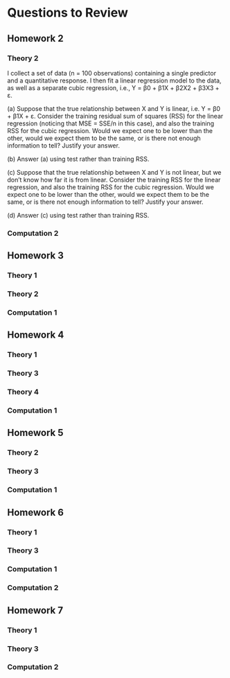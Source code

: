 # Questions to Review

## Homework 2

### Theory 2

I collect a set of data (n = 100 observations) containing a single predictor and a quantitative response. I then fit a linear regression model to the data, as well as a separate cubic regression, i.e., Y = β0 + β1X + β2X2 + β3X3 + ε.

(a) Suppose that the true relationship between X and Y is linear, i.e. Y = β0 + β1X + ε. Consider the training residual sum of squares (RSS) for the linear regression (noticing that MSE = SSE/n in this case), and also the training RSS for the cubic regression. Would we expect one to be lower than the other, would we expect them to be the same, or is there not enough information to tell? Justify your answer.

(b) Answer (a) using test rather than training RSS.

(c) Suppose that the true relationship between X and Y is not linear, but we don’t know how far it is from linear. Consider the training RSS for the linear regression, and also the training RSS for the cubic regression. Would we expect one to be lower than the other, would we expect them to be the same, or is there not enough information to tell? Justify your answer.

(d) Answer (c) using test rather than training RSS.

### Computation 2

## Homework 3

### Theory 1

### Theory 2

### Computation 1

## Homework 4

### Theory 1

### Theory 3

### Theory 4

### Computation 1

## Homework 5

### Theory 2

### Theory 3

### Computation 1

## Homework 6

### Theory 1

### Theory 3

### Computation 1 

### Computation 2

## Homework 7 

### Theory 1

### Theory 3

### Computation 2
